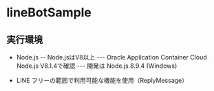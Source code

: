 # lineBotSample
## 実行環境
- Node.js
-- Node.jsはV8以上
--- Oracle Application Container Cloud Node.js V8.1.4で確認
--- 開発は Node.js 8.9.4 (Windows)

- LINE
フリーの範囲で利用可能な機能を使用（ReplyMessage）
